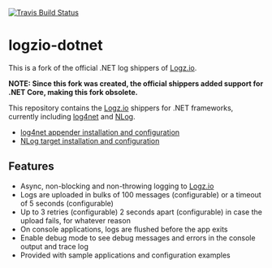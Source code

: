 [![Travis Build Status](https://travis-ci.org/yellowblood/logzio-dotnet.svg?branch=master)](https://travis-ci.org/yellowblood/logzio-dotnet)

# logzio-dotnet

This is a fork of the official .NET log shippers of [Logz.io](http://www.logz.io).

**NOTE: Since this fork was created, the official shippers added support for .NET Core, making this fork obsolete.**

This repository contains the [Logz.io](http://www.logz.io) shippers for .NET frameworks, currently including [log4net](https://logging.apache.org/log4net/) and [NLog](http://nlog-project.org/).

- [log4net appender installation and configuration](docs/log4net.md)
- [NLog target installation and configuration](docs/nlog.md)

## Features
- Async, non-blocking and non-throwing logging to [Logz.io](http://www.logz.io)
- Logs are uploaded in bulks of 100 messages (configurable) or a timeout of 5 seconds (configurable)
- Up to 3 retries (configurable) 2 seconds apart (configurable) in case the upload fails, for whatever reason
- On console applications, logs are flushed before the app exits
- Enable debug mode to see debug messages and errors in the console output and trace log
- Provided with sample applications and configuration examples
